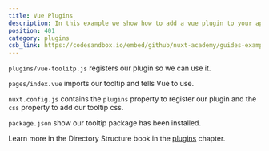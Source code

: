 ```yaml
---
title: Vue Plugins
description: In this example we show how to add a vue plugin to your application
position: 401
category: plugins
csb_link: https://codesandbox.io/embed/github/nuxt-academy/guides-examples/tree/master/04_directory_structure/12_plugins_vue
---
```


<example-intro></example-intro>

`plugins/vue-toolitp.js` registers our plugin so we can use it.

`pages/index.vue` imports our tooltip and tells Vue to use.

`nuxt.config.js` contains the `plugins` property to register our plugin and the `css` property to add our tooltip css.

`package.json` show our tooltip package has been installed.

<base-alert type="next">

Learn more in the Directory Structure book in the [plugins](/guides/directory-structure/plugins#vue-plugins) chapter.

</base-alert>

<code-sandbox :src="csb_link"></code-sandbox>
